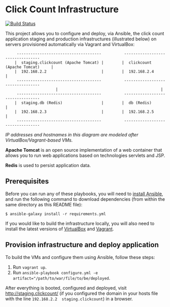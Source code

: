 # Click Count Infrastructure

[![Build Status](https://travis-ci.org/bbenabbes/click-count-infrastructure.svg?branch=master)](https://travis-ci.org/bbenabbes/click-count-infrastructure)

This project allows you to configure and deploy, via Ansible, the click count application 
staging and production infrastructures (illustrated below) on servers provisioned automatically via Vagrant and VirtualBox:

         -------------------------------------          ---------------------------------
        |  staging.clickcount (Apache Tomcat) |        |  clickcount (Apache Tomcat)     |
        |  192.168.2.2                        |        |  192.168.2.4                    |
         -------------------------------------          ---------------------------------
                          |                                             |
         -------------------------------------          ---------------------------------
        |  staging.db (Redis)                 |        |  db (Redis)                     |
        |  192.168.2.3                        |        |  192.168.2.5                    |
         -------------------------------------          ---------------------------------

*IP addresses and hostnames in this diagram are modeled after VirtualBox/Vagrant-based VMs.* 

**Apache Tomcat** is an open source implementation of a web container that allows you to run 
web applications based on technologies servlets and JSP.

**Redis** is used to persist application data.

## Prerequisites

Before you can run any of these playbooks, you will need to 
[install Ansible](http://docs.ansible.com/intro_installation.html), and run the following 
command to download dependencies (from within the same directory as this README file):

    $ ansible-galaxy install -r requirements.yml

If you would like to build the infrastructure locally, you will also need to install 
the latest versions of [VirtualBox](https://www.virtualbox.org/wiki/Downloads) and 
[Vagrant](https://www.vagrantup.com/downloads.html).

## Provision infrastructure and deploy application

To build the VMs and configure them using Ansible, follow these steps:

  1. Run `vagrant up`.
  2. Run `ansible-playbook configure.yml -e artifact="/path/to/war/file/to/be/deployed`.

After everything is booted, configured and deployed, visit http://staging.clickcount/ (if you 
configured the domain in your hosts file with the line `192.168.2.2  staging.clickcount`) 
in a browser.

